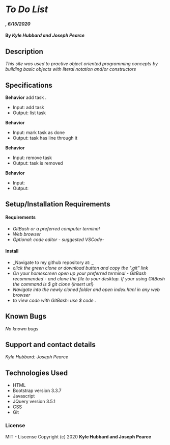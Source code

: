 # _To Do List_
#### _, 6/15/2020_
#### By _**Kyle Hubbard and Joseph Pearce**_

## Description
_This site was used to practive object oriented programming concepts by building basic objects with literal notation and/or constructors_

## Specifications

**Behavior** add task .
* Input: add task
* Output: list task

**Behavior**
* Input: mark task as done
* Output: task has line through it

**Behavior**
* Input: remove task
* Output: task is removed

**Behavior**
* Input: 
* Output:

## Setup/Installation Requirements

#### Requirements

* _GitBash or a preferred computer terminal_
* _Web browser_
* _Optional: code editor - suggested VSCode-_

#### Install

* _Navigate to my github repository at: _
* _click the green clone or download button and copy the ".git" link_
* _On your homescreen open up your preferred terminal - GitBash recommended - and clone the file to your desktop. If your using GitBash the command is $ git clone {insert url}_
* _Navigate into the newly cloned folder and open index.html in any web browser_
* _to view code with GitBash: use $ code ._

## Known Bugs

_No known bugs_

## Support and contact details
_Kyle Hubbard:_
_Joseph Pearce_

## Technologies Used
* HTML
* Bootstrap version 3.3.7
* Javascript
* JQuery version 3.5.1
* CSS
* Git

### License
MIT - Liscense
Copyright (c) 2020 **Kyle Hubbard and Joseph Pearce**